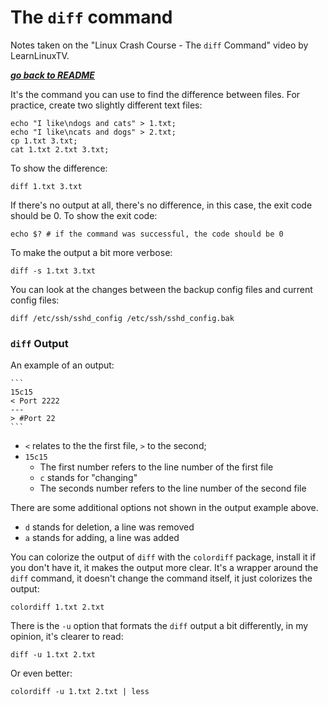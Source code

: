 # The `diff` command

Notes taken on the "Linux Crash Course - The `diff` Command" video by
LearnLinuxTV.

[***go back to README***](/README.md)

It's the command you can use to find the difference between files. For
practice, create two slightly different text files:

    echo "I like\ndogs and cats" > 1.txt;
    echo "I like\ncats and dogs" > 2.txt;
    cp 1.txt 3.txt;
    cat 1.txt 2.txt 3.txt;

To show the difference:

    diff 1.txt 3.txt

If there's no output at all, there's no difference, in this case, the exit code
should be 0. To show the exit code:

    echo $? # if the command was successful, the code should be 0

To make the output a bit more verbose:

    diff -s 1.txt 3.txt

You can look at the changes between the backup config files and current config
files:

    diff /etc/ssh/sshd_config /etc/ssh/sshd_config.bak

### `diff` Output

An example of an output:

    ```
    15c15  
    < Port 2222
    ---
    > #Port 22
    ```

- `<` relates to the the first file, `>` to the second;
- `15c15`
    - The first number refers to the line number of the first file
    - `c` stands for "changing"
    - The seconds number refers to the line number of the second file

There are some additional options not shown in the output example above.
- `d` stands for deletion, a line was removed
- `a` stands for adding, a line was added

You can colorize the output of `diff` with the `colordiff` package, install it
if you don't have it, it makes the output more clear. It's a wrapper around the
`diff` command, it doesn't change the command itself, it just colorizes the 
output:

    colordiff 1.txt 2.txt

There is the `-u` option that formats the `diff` output a bit differently, in 
my opinion, it's clearer to read:

    diff -u 1.txt 2.txt

Or even better:

    colordiff -u 1.txt 2.txt | less
